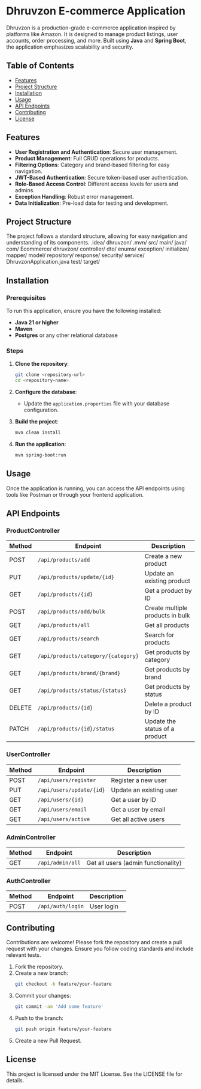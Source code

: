 # Dhruvzon E-commerce Application

Dhruvzon is a production-grade e-commerce application inspired by platforms like Amazon. It is designed to manage product listings, user accounts, order processing, and more. Built using **Java** and **Spring Boot**, the application emphasizes scalability and security.

## Table of Contents
- [Features](#features)
- [Project Structure](#project-structure)
- [Installation](#installation)
- [Usage](#usage)
- [API Endpoints](#api-endpoints)
- [Contributing](#contributing)
- [License](#license)

## Features
- **User Registration and Authentication**: Secure user management.
- **Product Management**: Full CRUD operations for products.
- **Filtering Options**: Category and brand-based filtering for easy navigation.
- **JWT-Based Authentication**: Secure token-based user authentication.
- **Role-Based Access Control**: Different access levels for users and admins.
- **Exception Handling**: Robust error management.
- **Data Initialization**: Pre-load data for testing and development.

## Project Structure
The project follows a standard structure, allowing for easy navigation and understanding of its components. 
.idea/
dhruvzon/
    .mvn/
    src/
        main/
            java/
                com/
                    Ecommerce/
                        dhruvzon/
                            controller/
                            dto/
                            enums/
                            exception/
                            initializer/
                            mapper/
                            model/
                            repository/
                            response/
                            security/
                            service/
                            DhruvzonApplication.java
        test/
    target/

## Installation

### Prerequisites
To run this application, ensure you have the following installed:
- **Java 21 or higher**
- **Maven**
- **Postgres** or any other relational database

### Steps
1. **Clone the repository**:
   ```bash
   git clone <repository-url>
   cd <repository-name>
   ```

2. **Configure the database**:
   - Update the `application.properties` file with your database configuration.

3. **Build the project**:
   ```bash
   mvn clean install
   ```

4. **Run the application**:
   ```bash
   mvn spring-boot:run
   ```

## Usage
Once the application is running, you can access the API endpoints using tools like Postman or through your frontend application.

## API Endpoints

### ProductController
| Method | Endpoint                                   | Description                              |
|--------|-------------------------------------------|------------------------------------------|
| POST   | `/api/products/add`                       | Create a new product                     |
| PUT    | `/api/products/update/{id}`              | Update an existing product               |
| GET    | `/api/products/{id}`                      | Get a product by ID                      |
| POST   | `/api/products/add/bulk`                 | Create multiple products in bulk         |
| GET    | `/api/products/all`                       | Get all products                         |
| GET    | `/api/products/search`                    | Search for products                      |
| GET    | `/api/products/category/{category}`       | Get products by category                 |
| GET    | `/api/products/brand/{brand}`             | Get products by brand                    |
| GET    | `/api/products/status/{status}`           | Get products by status                   |
| DELETE | `/api/products/{id}`                      | Delete a product by ID                   |
| PATCH  | `/api/products/{id}/status`               | Update the status of a product           |

### UserController
| Method | Endpoint                                   | Description                              |
|--------|-------------------------------------------|------------------------------------------|
| POST   | `/api/users/register`                     | Register a new user                     |
| PUT    | `/api/users/update/{id}`                  | Update an existing user                  |
| GET    | `/api/users/{id}`                         | Get a user by ID                        |
| GET    | `/api/users/email`                        | Get a user by email                     |
| GET    | `/api/users/active`                       | Get all active users                    |

### AdminController
| Method | Endpoint                                   | Description                              |
|--------|-------------------------------------------|------------------------------------------|
| GET    | `/api/admin/all`                          | Get all users (admin functionality)     |

### AuthController
| Method | Endpoint                                   | Description                              |
|--------|-------------------------------------------|------------------------------------------|
| POST   | `/api/auth/login`                         | User login                               |

## Contributing
Contributions are welcome! Please fork the repository and create a pull request with your changes. Ensure you follow coding standards and include relevant tests.

1. Fork the repository.
2. Create a new branch:
   ```bash
   git checkout -b feature/your-feature
   ```
3. Commit your changes:
   ```bash
   git commit -am 'Add some feature'
   ```
4. Push to the branch:
   ```bash
   git push origin feature/your-feature
   ```
5. Create a new Pull Request.

## License
This project is licensed under the MIT License. See the LICENSE file for details.


